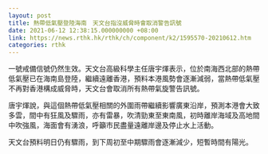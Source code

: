 ```yaml
---
layout: post
title: 熱帶低氣壓登陸海南　天文台指沒威脅時會取消警告訊號
date: 2021-06-12 12:38:15.000000000 +08:00
link: https://news.rthk.hk/rthk/ch/component/k2/1595570-20210612.htm
categories: rthk
---
```


一號戒備信號仍然生效。天文台高級科學主任唐宇煇表示，位於南海西北部的熱帶低氣壓已在海南島登陸，繼續遠離香港，預料本港風勢會逐漸減弱，當熱帶低氣壓不再對香港構成威脅時，天文台會取消所有熱帶氣旋警告訊號。

唐宇煇說，與這個熱帶低氣壓相關的外圍雨帶繼續影響廣東沿岸，預測本港會大致多雲，間中有狂風及驟雨，亦有雷暴，吹清勁東至東南風，初時離岸海域及高地間中吹強風，海面會有湧浪，呼籲市民盡量遠離岸邊及停止水上活動。

天文台預料明日仍有驟雨，到下周初至中期驟雨會逐漸減少，短暫時間有陽光。
